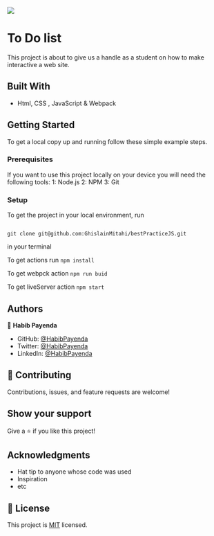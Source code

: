 ![](https://img.shields.io/badge/Microverse-blueviolet)

# To Do list

This project is about to give us a handle as a student on how to make interactive a web site.


## Built With

- Html, CSS , JavaScript & Webpack

## Getting Started

To get a local copy up and running follow these simple example steps.

### Prerequisites
If you want to use this project locally on your device you will need the following tools:
    1: Node.js
    2: NPM
    3: Git

### Setup

 To get the project in your local environment, run 

 ```

 git clone git@github.com:GhislainMitahi/bestPracticeJS.git
 
 ```
  in your terminal

  To get actions run ```npm install```

  To get webpck action ``npm run buid``

  To get liveServer action ``npm start``

## Authors

👤 **Habib Payenda**

- GitHub: [@HabibPayenda](https://github.com/githubhandle)
- Twitter: [@HabibPayenda](https://twitter.com/twitterhandle)
- LinkedIn: [@HabibPayenda](https://linkedin.com/in/linkedinhandle)


## 🤝 Contributing

Contributions, issues, and feature requests are welcome!


## Show your support

Give a ⭐️ if you like this project!

## Acknowledgments

- Hat tip to anyone whose code was used
- Inspiration
- etc

## 📝 License

This project is [MIT](./MIT.md) licensed.



